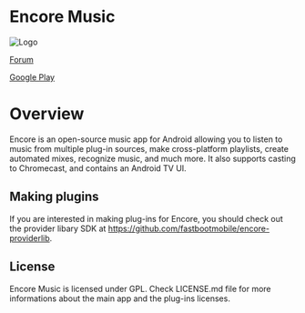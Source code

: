 # Encore Music

![Logo](http://www.encoremusic.io/wp-content/uploads/2015/07/ic_web_cropped_logo.png)

[Forum](http://forum.xda-developers.com/apps/encore-music/encore-music-to-experience-music-t3166515)

[Google Play](https://play.google.com/store/apps/details?id=com.fastbootmobile.encore.app)

# Overview

Encore is an open-source music app for Android allowing you to listen to music from multiple plug-in sources, make cross-platform playlists, create automated mixes, recognize music, and much more. It also supports casting to Chromecast, and contains an Android TV UI.

## Making plugins

If you are interested in making plug-ins for Encore, you should check out the provider libary SDK at https://github.com/fastbootmobile/encore-providerlib.

## License

Encore Music is licensed under GPL. Check LICENSE.md file for more informations about the main app and the plug-ins licenses.


